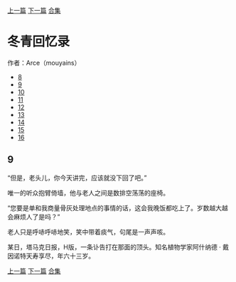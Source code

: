 [上一篇](./冬青回忆录08.md)  [下一篇](./冬青回忆录10.md)  [合集](../同人目录.md)


# 冬青回忆录

作者：Arce（mouyains）

* [8](./冬青回忆录08.md)
* [9](./冬青回忆录09.md)
* [10](./冬青回忆录10.md)
* [11](./冬青回忆录11.md)
* [12](./冬青回忆录12.md)
* [13](./冬青回忆录13.md)
* [14](./冬青回忆录14.md)
* [15](./冬青回忆录15.md)
* [16](./冬青回忆录16.md)

## 9
“但是，老头儿，你今天讲完，应该就没下回了吧。”

唯一的听众抱臂倚墙，他与老人之间是数排空荡荡的座椅。

“您要是单和我商量骨灰处理地点的事情的话，这会我晚饭都吃上了。岁数越大越会麻烦人了是吗？”

老人只是呼哧呼哧地笑，笑中带着痰气，句尾是一声声咳。
 
某日，塔马克日报，H版，一条讣告打在那面的顶头。知名植物学家阿什纳德 · 戴因诺特天寿享尽，年六十三岁。

[上一篇](./冬青回忆录08.md)  [下一篇](./冬青回忆录10.md)  [合集](../同人目录.md)
